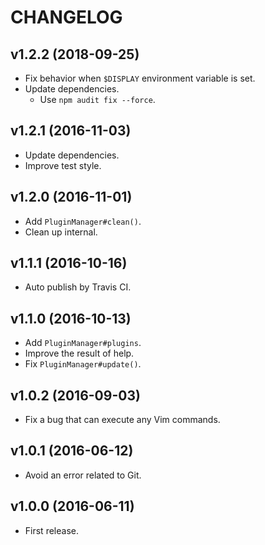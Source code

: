 CHANGELOG
=========

v1.2.2 (2018-09-25)
-------------------

- Fix behavior when `$DISPLAY` environment variable is set.
- Update dependencies.
  - Use `npm audit fix --force`.


v1.2.1 (2016-11-03)
-------------------

- Update dependencies.
- Improve test style.


v1.2.0 (2016-11-01)
-------------------

- Add `PluginManager#clean()`.
- Clean up internal.


v1.1.1 (2016-10-16)
-------------------

- Auto publish by Travis CI.


v1.1.0 (2016-10-13)
-------------------

- Add `PluginManager#plugins`.
- Improve the result of help.
- Fix `PluginManager#update()`.


v1.0.2 (2016-09-03)
-------------------

- Fix a bug that can execute any Vim commands.


v1.0.1 (2016-06-12)
-------------------

- Avoid an error related to Git.


v1.0.0 (2016-06-11)
-------------------

- First release.
